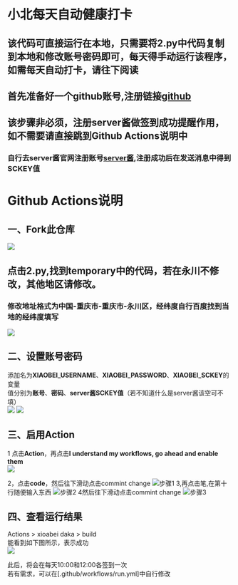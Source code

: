 # 小北每天自动健康打卡
## 该代码可直接运行在本地，只需要将2.py中代码复制到本地和修改账号密码即可，每天得手动运行该程序，如需每天自动打卡，请往下阅读
## **首先准备好一个github账号,注册链接[github](https://github.com/)**
## 该步骤非必须，注册server酱做签到成功提醒作用，如不需要请直接跳到Github Actions说明中
### 自行去server酱官网注册账号[server酱](http://sc.ftqq.com/),注册成功后在发送消息中得到SCKEY值

# Github Actions说明
## 一、Fork此仓库
![](http://tu.yaohuo.me/imgs/2020/06/f059fe73afb4ef5f.png)

## 点击2.py,找到temporary中的代码，若在永川不修改，其他地区请修改。
### 修改地址格式为**中国-重庆市-重庆市-永川区**，经纬度自行百度找到当地的经纬度填写
![](https://i.loli.net/2021/02/05/VOHl12sNArmLh8u.png)

## 二、设置账号密码

添加名为**XIAOBEI_USERNAME**、**XIAOBEI_PASSWORD**、**XIAOBEI_SCKEY**的变量  
值分别为**账号**、**密码**、**server酱SCKEY值**（若不知道什么是server酱该空可不填）  
![](http://tu.yaohuo.me/imgs/2020/06/748bf9c0ca6143cd.png)
![](https://i.loli.net/2021/02/05/KrHSRJk3xYAdGy5.png)
## 三、启用Action
1 点击**Action**，再点击**I understand my workflows, go ahead and enable them**  
![](http://tu.yaohuo.me/imgs/2020/06/34ca160c972b9927.png)

2，点击**code**，然后往下滑动点击commint change
![步骤1](https://i.loli.net/2021/02/05/qwFmINBZp3fgiQP.png)
3,再点击笔,在第十行随便输入东西
![步骤2](https://i.loli.net/2021/02/05/irWEo63dkwpAPyc.png)
4然后往下滑动点击commint change
![步骤3](https://i.loli.net/2021/02/05/gAuwbIxyaJdWPYe.png)
## 四、查看运行结果
Actions  > xioabei daka > build  
能看到如下图所示，表示成功  
![](https://i.loli.net/2021/02/05/iXz96WZeScOIGbE.png)

此后，将会在每天10:00和12:00各签到一次  
若有需求，可以在[.github/workflows/run.yml]中自行修改 
